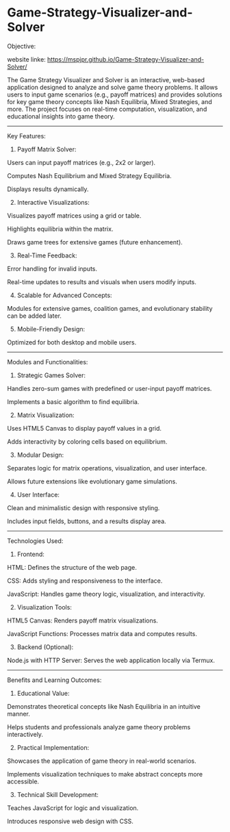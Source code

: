 # Game-Strategy-Visualizer-and-Solver
Objective:

website linke: https://mspjpr.github.io/Game-Strategy-Visualizer-and-Solver/

The Game Strategy Visualizer and Solver is an interactive, web-based application designed to analyze and solve game theory problems. It allows users to input game scenarios (e.g., payoff matrices) and provides solutions for key game theory concepts like Nash Equilibria, Mixed Strategies, and more. The project focuses on real-time computation, visualization, and educational insights into game theory.


---

Key Features:

1. Payoff Matrix Solver:

Users can input payoff matrices (e.g., 2x2 or larger).

Computes Nash Equilibrium and Mixed Strategy Equilibria.

Displays results dynamically.



2. Interactive Visualizations:

Visualizes payoff matrices using a grid or table.

Highlights equilibria within the matrix.

Draws game trees for extensive games (future enhancement).



3. Real-Time Feedback:

Error handling for invalid inputs.

Real-time updates to results and visuals when users modify inputs.



4. Scalable for Advanced Concepts:

Modules for extensive games, coalition games, and evolutionary stability can be added later.



5. Mobile-Friendly Design:

Optimized for both desktop and mobile users.





---

Modules and Functionalities:

1. Strategic Games Solver:

Handles zero-sum games with predefined or user-input payoff matrices.

Implements a basic algorithm to find equilibria.



2. Matrix Visualization:

Uses HTML5 Canvas to display payoff values in a grid.

Adds interactivity by coloring cells based on equilibrium.



3. Modular Design:

Separates logic for matrix operations, visualization, and user interface.

Allows future extensions like evolutionary game simulations.



4. User Interface:

Clean and minimalistic design with responsive styling.

Includes input fields, buttons, and a results display area.





---

Technologies Used:

1. Frontend:

HTML: Defines the structure of the web page.

CSS: Adds styling and responsiveness to the interface.

JavaScript: Handles game theory logic, visualization, and interactivity.



2. Visualization Tools:

HTML5 Canvas: Renders payoff matrix visualizations.

JavaScript Functions: Processes matrix data and computes results.



3. Backend (Optional):

Node.js with HTTP Server: Serves the web application locally via Termux.





---

Benefits and Learning Outcomes:

1. Educational Value:

Demonstrates theoretical concepts like Nash Equilibria in an intuitive manner.

Helps students and professionals analyze game theory problems interactively.



2. Practical Implementation:

Showcases the application of game theory in real-world scenarios.

Implements visualization techniques to make abstract concepts more accessible.



3. Technical Skill Development:

Teaches JavaScript for logic and visualization.

Introduces responsive web design with CSS.
